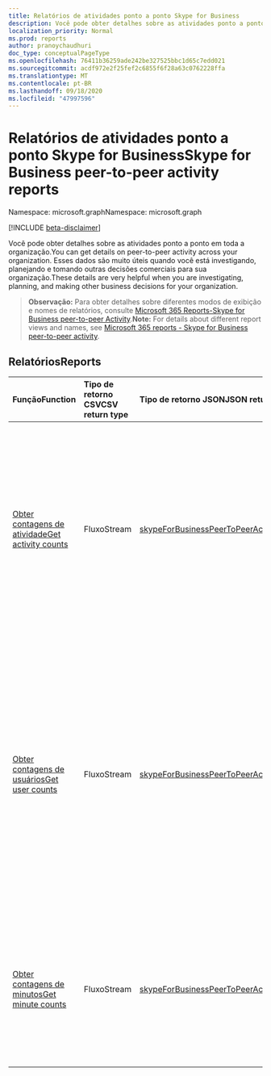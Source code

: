 ```yaml
---
title: Relatórios de atividades ponto a ponto Skype for Business
description: Você pode obter detalhes sobre as atividades ponto a ponto em toda a organização. Esses dados são muito úteis quando você está investigando, planejando e tomando outras decisões comerciais para sua organização.
localization_priority: Normal
ms.prod: reports
author: pranoychaudhuri
doc_type: conceptualPageType
ms.openlocfilehash: 76411b36259ade242be327525bbc1d65c7edd021
ms.sourcegitcommit: acdf972e2f25fef2c6855f6f28a63c0762228ffa
ms.translationtype: MT
ms.contentlocale: pt-BR
ms.lasthandoff: 09/18/2020
ms.locfileid: "47997596"
---
```

# <a name="skype-for-business-peer-to-peer-activity-reports"></a><span data-ttu-id="7a9c1-104">Relatórios de atividades ponto a ponto Skype for Business</span><span class="sxs-lookup"><span data-stu-id="7a9c1-104">Skype for Business peer-to-peer activity reports</span></span>

<span data-ttu-id="7a9c1-105">Namespace: microsoft.graph</span><span class="sxs-lookup"><span data-stu-id="7a9c1-105">Namespace: microsoft.graph</span></span>

[!INCLUDE [beta-disclaimer](../../includes/beta-disclaimer.md)]

<span data-ttu-id="7a9c1-106">Você pode obter detalhes sobre as atividades ponto a ponto em toda a organização.</span><span class="sxs-lookup"><span data-stu-id="7a9c1-106">You can get details on peer-to-peer activity across your organization.</span></span> <span data-ttu-id="7a9c1-107">Esses dados são muito úteis quando você está investigando, planejando e tomando outras decisões comerciais para sua organização.</span><span class="sxs-lookup"><span data-stu-id="7a9c1-107">These details are very helpful when you are investigating, planning, and making other business decisions for your organization.</span></span>

> <span data-ttu-id="7a9c1-108">**Observação:** Para obter detalhes sobre diferentes modos de exibição e nomes de relatórios, consulte [Microsoft 365 Reports-Skype for Business peer-to-peer Activity](https://support.office.com/client/Skype-for-Business-Online-peertopeer-activity-d3b2d569-4ee9-44b8-92bf-d518142f0713).</span><span class="sxs-lookup"><span data-stu-id="7a9c1-108">**Note:** For details about different report views and names, see [Microsoft 365 reports - Skype for Business peer-to-peer activity](https://support.office.com/client/Skype-for-Business-Online-peertopeer-activity-d3b2d569-4ee9-44b8-92bf-d518142f0713).</span></span>

## <a name="reports"></a><span data-ttu-id="7a9c1-109">Relatórios</span><span class="sxs-lookup"><span data-stu-id="7a9c1-109">Reports</span></span>

| <span data-ttu-id="7a9c1-110">Função</span><span class="sxs-lookup"><span data-stu-id="7a9c1-110">Function</span></span>                                 | <span data-ttu-id="7a9c1-111">Tipo de retorno CSV</span><span class="sxs-lookup"><span data-stu-id="7a9c1-111">CSV return type</span></span> | <span data-ttu-id="7a9c1-112">Tipo de retorno JSON</span><span class="sxs-lookup"><span data-stu-id="7a9c1-112">JSON return type</span></span>                         | <span data-ttu-id="7a9c1-113">Descrição</span><span class="sxs-lookup"><span data-stu-id="7a9c1-113">Description</span></span>                              |
| :--------------------------------------- | :-------------- | :--------------------------------------- | ---------------------------------------- |
| [<span data-ttu-id="7a9c1-114">Obter contagens de atividade</span><span class="sxs-lookup"><span data-stu-id="7a9c1-114">Get activity counts</span></span>](../api/reportroot-getskypeforbusinesspeertopeeractivitycounts.md) | <span data-ttu-id="7a9c1-115">Fluxo</span><span class="sxs-lookup"><span data-stu-id="7a9c1-115">Stream</span></span>          | [<span data-ttu-id="7a9c1-116">skypeForBusinessPeerToPeerActivityCounts</span><span class="sxs-lookup"><span data-stu-id="7a9c1-116">skypeForBusinessPeerToPeerActivityCounts</span></span>](../resources/skypeforbusinesspeertopeeractivitycounts.md) | <span data-ttu-id="7a9c1-117">Obtenha tendências de uso no número e tipo de sessões realizadas em sua organização.</span><span class="sxs-lookup"><span data-stu-id="7a9c1-117">Get usage trends on the number and type of sessions held in your organization.</span></span> <span data-ttu-id="7a9c1-118">Os tipos de sessões incluem mensagens instantâneas, áudio, vídeo, compartilhamento de aplicativos e transferência de arquivos.</span><span class="sxs-lookup"><span data-stu-id="7a9c1-118">Types of sessions include IM, audio, video, application sharing, and file transfer.</span></span> |
| [<span data-ttu-id="7a9c1-119">Obter contagens de usuários</span><span class="sxs-lookup"><span data-stu-id="7a9c1-119">Get user counts</span></span>](../api/reportroot-getskypeforbusinesspeertopeeractivityusercounts.md) | <span data-ttu-id="7a9c1-120">Fluxo</span><span class="sxs-lookup"><span data-stu-id="7a9c1-120">Stream</span></span>          | [<span data-ttu-id="7a9c1-121">skypeForBusinessPeerToPeerActivityUserCounts</span><span class="sxs-lookup"><span data-stu-id="7a9c1-121">skypeForBusinessPeerToPeerActivityUserCounts</span></span>](../resources/skypeforbusinesspeertopeeractivityusercounts.md) | <span data-ttu-id="7a9c1-122">Obtenha tendências de uso do número de usuários únicos e o tipo de sessões ponto a ponto realizadas em sua organização.</span><span class="sxs-lookup"><span data-stu-id="7a9c1-122">Get usage trends on the number of unique users and type of peer-to-peer sessions held in your organization.</span></span> <span data-ttu-id="7a9c1-123">Os tipos de sessões incluem mensagens instantâneas, áudio, vídeo, compartilhamento de aplicativos e transferência de arquivos em sessões ponto a ponto.</span><span class="sxs-lookup"><span data-stu-id="7a9c1-123">Types of sessions include IM, audio, video, application sharing, and file transfers in peer-to-peer sessions.</span></span> |
| [<span data-ttu-id="7a9c1-124">Obter contagens de minutos</span><span class="sxs-lookup"><span data-stu-id="7a9c1-124">Get minute counts</span></span>](../api/reportroot-getskypeforbusinesspeertopeeractivityminutecounts.md) | <span data-ttu-id="7a9c1-125">Fluxo</span><span class="sxs-lookup"><span data-stu-id="7a9c1-125">Stream</span></span>          | [<span data-ttu-id="7a9c1-126">skypeForBusinessPeerToPeerActivityMinuteCounts</span><span class="sxs-lookup"><span data-stu-id="7a9c1-126">skypeForBusinessPeerToPeerActivityMinuteCounts</span></span>](../resources/skypeforbusinesspeertopeeractivityminutecounts.md) | <span data-ttu-id="7a9c1-127">Obtenha tendências de uso da duração em minutos e tipo de sessões ponto a ponto realizadas em sua organização.</span><span class="sxs-lookup"><span data-stu-id="7a9c1-127">Get usage trends on the length in minutes and type of peer-to-peer sessions held in your organization.</span></span> <span data-ttu-id="7a9c1-128">Tipos de sessões incluem áudio e vídeo.</span><span class="sxs-lookup"><span data-stu-id="7a9c1-128">Types of sessions include audio and video.</span></span> |


